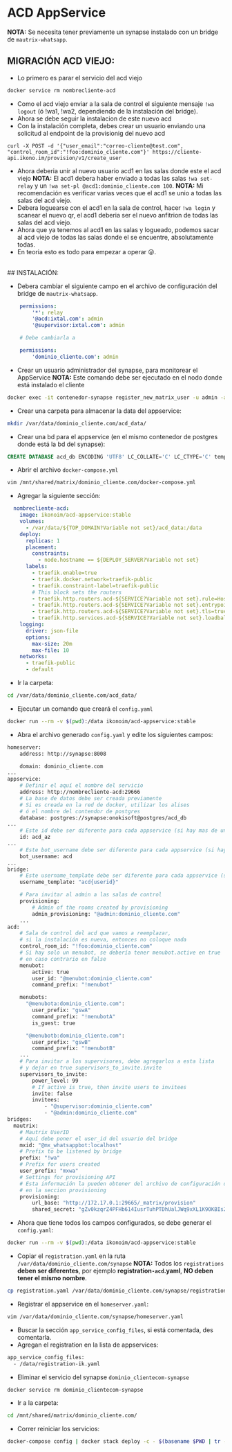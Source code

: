 # ACD AppService

**NOTA:** Se necesita tener previamente un synapse instalado con un bridge de `mautrix-whatsapp`.

## MIGRACIÓN ACD VIEJO:

- Lo primero es parar el servicio del acd viejo
```bash
docker service rm nombrecliente-acd
```
- Como el acd viejo enviar a la sala de control el siguiente mensaje `!wa logout` (ó !wa1, !wa2, dependiendo de la instalación del bridge).
- Ahora se debe seguir la instalacion de este nuevo acd
- Con la instalación completa, debes crear un usuario enviando una solicitud al endpoint de la provisionig del nuevo acd
```curl
curl -X POST -d '{"user_email":"correo-cliente@test.com", "control_room_id":"!foo:dominio_cliente.com"}' https://cliente-api.ikono.im/provision/v1/create_user
```
- Ahora deberia unir al nuevo usuario acd1 en las salas donde este el acd viejo
**NOTA:** El acd1 debera haber enviado a todas las salas `!wa set-relay` y un `!wa set-pl @acd1:dominio_cliente.com 100`.
**NOTA:** Mi recomendación es verificar varias veces que el acd1 se unio a todas las salas del acd viejo.
- Debera loguearse con el acd1 en la sala de control, hacer `!wa login` y scanear el nuevo qr, el acd1 deberia ser el nuevo anfitrion de todas las salas del acd viejo.
- Ahora que ya tenemos al acd1 en las salas y logueado, podemos sacar al acd viejo de todas las salas donde el se encuentre, absolutamente todas.
- En teoria esto es todo para empezar a operar 😜.
<br>
## INSTALACIÓN:

- Debera cambiar el siguiente campo en el archivo de configuración del bridge de `mautrix-whatsapp`.
```yaml
    permissions:
        '*': relay
        '@acd:ixtal.com': admin
        '@supervisor:ixtal.com': admin

    # Debe cambiarla a

    permissions:
        'dominio_cliente.com': admin
```
- Crear un usuario administrador del synapse, para monitorear el AppService
**NOTA:** Este comando debe ser ejecutado en el nodo donde está instalado el cliente
```bash
docker exec -it contenedor-synapse register_new_matrix_user -u admin -a -c /data/homeserver.yaml http://localhost:8008
```
- Crear una carpeta para almacenar la data del appservice:
```bash
mkdir /var/data/dominio_cliente.com/acd_data/
```
- Crear una bd para el appservice (en el mismo contenedor de postgres donde está la bd del synapse):
```sql
CREATE DATABASE acd_db ENCODING 'UTF8' LC_COLLATE='C' LC_CTYPE='C' template=template0 OWNER synapse;
```
- Abrir el archivo `docker-compose.yml`
```bash
vim /mnt/shared/matrix/dominio_cliente.com/docker-compose.yml
```
- Agregar la siguiente sección:
```yaml
  nombrecliente-acd:
    image: ikonoim/acd-appservice:stable
    volumes:
      - /var/data/${TOP_DOMAIN?Variable not set}/acd_data:/data
    deploy:
      replicas: 1
      placement:
        constraints:
          - node.hostname == ${DEPLOY_SERVER?Variable not set}
      labels:
        - traefik.enable=true
        - traefik.docker.network=traefik-public
        - traefik.constraint-label=traefik-public
        # This block sets the routers
        - traefik.http.routers.acd-${SERVICE?Variable not set}.rule=Host(`cliente-api.ikono.im`)
        - traefik.http.routers.acd-${SERVICE?Variable not set}.entrypoints=https
        - traefik.http.routers.acd-${SERVICE?Variable not set}.tls=true
        - traefik.http.services.acd-${SERVICE?Variable not set}.loadbalancer.server.port=29666
    logging:
      driver: json-file
      options:
        max-size: 20m
        max-file: 10
    networks:
      - traefik-public
      - default
```
- Ir la carpeta:
```bash
cd /var/data/dominio_cliente.com/acd_data/
```
- Ejecutar un comando que creará el `config.yaml`
```bash
docker run --rm -v $(pwd):/data ikonoim/acd-appservice:stable
```
- Abra el archivo generado `config.yaml` y edite los siguientes campos:
```bash
homeserver:
    address: http://synapse:8008

    domain: dominio_cliente.com
...
appservice:
    # Definir el aquí el nombre del servicio
    address: http://nombrecliente-acd:29666
    # La base de datos debe ser creada previamente
    # Si es creada en la red de docker, utilizar los alises
    # ó el nombre del contendor de postgres
    database: postgres://synapse:onokisoft@postgres/acd_db
...
    # Este id debe ser diferente para cada appservice (si hay mas de un appservice, deben tener id diferentes)
    id: acd_az
...
    # Este bot_username debe ser diferente para cada appservice (si hay mas de un appservice, deben tener bot_username diferentes)
    bot_username: acd
...
bridge:
    # Este username_template debe ser diferente para cada appservice (si hay mas de un appservice, deben tener username_template diferentes)
    username_template: "acd{userid}"

    # Para invitar al admin a las salas de control
    provisioning:
        # Admin of the rooms created by provisioning
        admin_provisioning: "@admin:dominio_cliente.com"
    ...
acd:
    # Sala de control del acd que vamos a reemplazar,
    # si la instalación es nueva, entonces no coloque nada
    control_room_id: "!foo:dominio_cliente.com"
    # Si hay solo un menubot, se debería tener menubot.active en true
    # en caso contrario en false
    menubot:
        active: true
        user_id: "@menubot:dominio_cliente.com"
        command_prefix: "!menubot"

    menubots:
      "@menubota:dominio_cliente.com":
        user_prefix: "gswA"
        command_prefix: "!menubotA"
        is_guest: true

      "@menubotb:dominio_cliente.com":
        user_prefix: "gswB"
        command_prefix: "!menubotB"
    ...
    # Para invitar a los supervisores, debe agregarlos a esta lista
    # y dejar en true supervisors_to_invite.invite
    supervisors_to_invite:
        power_level: 99
        # If active is true, then invite users to invitees
        invite: false
        invitees:
            - "@supervisor:dominio_cliente.com"
            - "@admin:dominio_cliente.com"
bridges:
  mautrix:
    # Mautrix UserID
    # Aquí debe poner el user_id del usuario del bridge
    mxid: "@mx_whatsappbot:localhost"
    # Prefix to be listened by bridge
    prefix: "!wa"
    # Prefix for users created
    user_prefix: "mxwa"
    # Settings for provisioning API
    # Esta información la pueden obtener del archivo de configuración del brige
    # en la seccion provisioning
    provisioning:
        url_base: "http://172.17.0.1:29665/_matrix/provision"
        shared_secret: "gZv0kzqrZ4PFHb614IusrTuhPTDhUalJWq9xXL1K9OKBIs2bsxGD6SUOkgyN4OWP"
```
-  Ahora que tiene todos los campos configurados, se debe generar el `config.yaml`:
```bash
docker run --rm -v $(pwd):/data ikonoim/acd-appservice:stable
```
- Copiar el `registration.yaml` en la ruta `/var/data/dominio_cliente.com/synapse`
**NOTA:** Todos los `registrations` **deben ser diferentes**, por ejemplo **registration`-acd`.yaml**, **NO deben tener el mismo nombre**.
```bash
cp registration.yaml /var/data/dominio_cliente.com/synapse/registration-acd.yaml
```

- Registrar el appservice en el `homeserver.yaml`:
```bash
vim /var/data/dominio_cliente.com/synapse/homeserver.yaml
```
- Buscar la sección `app_service_config_files`, si está comentada, des comentarla.
- Agregan el registration en la lista de appservices:
```bash
app_service_config_files:
  - /data/registration-ik.yaml
```
- Eliminar el servicio del synapse `dominio_clientecom-synapse`
```bash
docker service rm dominio_clientecom-synapse
```
- Ir a la carpeta:
```bash
cd /mnt/shared/matrix/dominio_cliente.com/
```
- Correr reiniciar los servicios:
```bash
docker-compose config | docker stack deploy -c - $(basename $PWD | tr -d '.')
```
